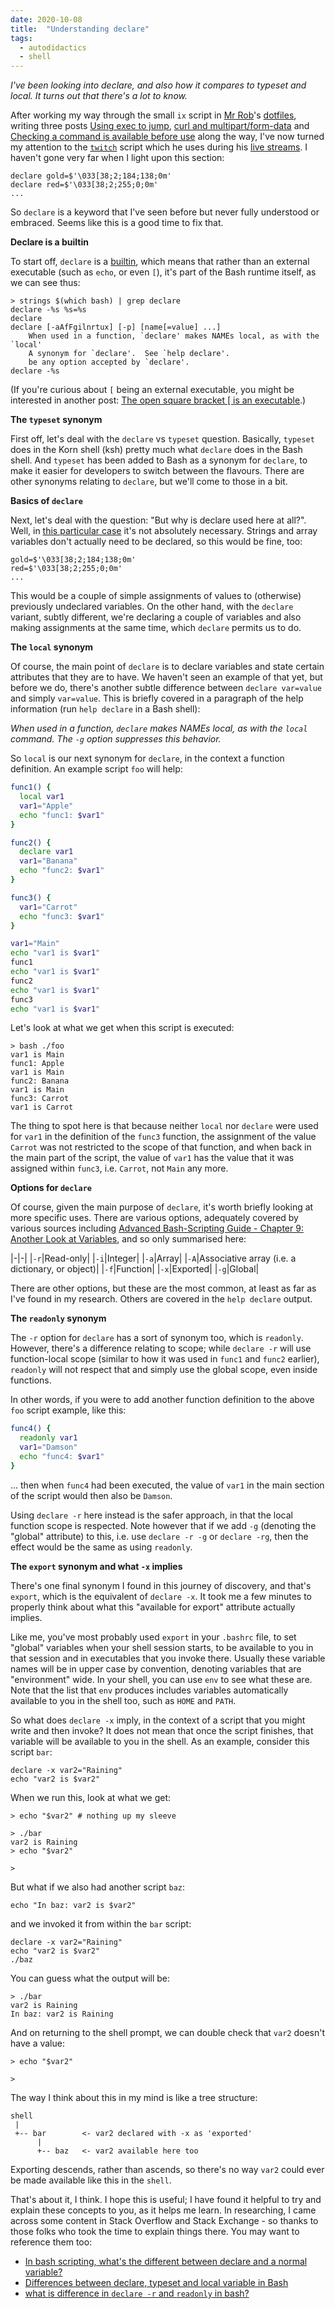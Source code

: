 ```yaml
---
date: 2020-10-08
title:  "Understanding declare"
tags:
  - autodidactics
  - shell
---
```

_I've been looking into declare, and also how it compares to typeset and local. It turns out that there's a lot to know._

After working my way through the small `ix` script in [Mr Rob](https://rwx.gg)'s [dotfiles](https://gitlab.com/rwxrob/dotfiles/-/tree/master), writing three posts [Using exec to jump](/autodidactics/2020/10/03/using-exec-to-jump/), [curl and multipart/form-data](/autodidactics/2020/10/04/curl-and-multipart-form-data/) and [Checking a command is available before use](/autodidactics/2020/10/04/check-command-available/) along the way, I've now turned my attention to the [`twitch`](https://gitlab.com/rwxrob/dotfiles/-/blob/master/scripts/twitch) script which he uses during his [live streams](twitch.tv/rwxrob). I haven't gone very far when I light upon this section:

```shell
declare gold=$'\033[38;2;184;138;0m'
declare red=$'\033[38;2;255;0;0m'
...
```

So `declare` is a keyword that I've seen before but never fully understood or embraced. Seems like this is a good time to fix that.

**Declare is a builtin**

To start off, `declare` is a [builtin](https://tldp.org/LDP/abs/html/internal.html#BUILTINREF), which means that rather than an external executable (such as `echo`, or even `[`), it's part of the Bash runtime itself, as we can see thus:

```shell
> strings $(which bash) | grep declare
declare -%s %s=%s
declare
declare [-aAfFgilnrtux] [-p] [name[=value] ...]
    When used in a function, `declare' makes NAMEs local, as with the `local'
    A synonym for `declare'.  See `help declare'.
    be any option accepted by `declare'.
declare -%s
```

(If you're curious about `[` being an external executable, you might be interested in another post: [The open square bracket \[ is an executable](https://qmacro.org/autodidactics/2020/08/21/open-square-bracket/).)

**The `typeset` synonym**

First off, let's deal with the `declare` vs `typeset` question. Basically, `typeset` does in the Korn shell (ksh) pretty much what `declare` does in the Bash shell. And `typeset` has been added to Bash as a synonym for `declare`, to make it easier for developers to switch between the flavours. There are other synonyms relating to `declare`, but we'll come to those in a bit.

**Basics of `declare`**

Next, let's deal with the question: "But why is declare used here at all?". Well, in [this particular case](https://gitlab.com/rwxrob/dotfiles/-/blob/master/scripts/twitch#L29-36) it's not absolutely necessary. Strings and array variables don't actually need to be declared, so this would be fine, too:

```shell
gold=$'\033[38;2;184;138;0m'
red=$'\033[38;2;255;0;0m'
...
```

This would be a couple of simple assignments of values to (otherwise) previously undeclared variables. On the other hand, with the `declare` variant, subtly different, we're declaring a couple of variables and also making assignments at the same time, which `declare` permits us to do.

**The `local` synonym**

Of course, the main point of `declare` is to declare variables and state certain attributes that they are to have. We haven't seen an example of that yet, but before we do, there's another subtle difference between `declare var=value` and simply `var=value`. This is briefly covered in a paragraph of the help information (run `help declare` in a Bash shell):

_When used in a function, `declare` makes NAMEs local, as with the `local` command.  The `-g` option suppresses this behavior._

So `local` is our next synonym for `declare`, in the context a function definition. An example script `foo` will help:

```bash
func1() {
  local var1
  var1="Apple"
  echo "func1: $var1"
}

func2() {
  declare var1
  var1="Banana"
  echo "func2: $var1"
}

func3() {
  var1="Carrot"
  echo "func3: $var1"
}

var1="Main"
echo "var1 is $var1"
func1
echo "var1 is $var1"
func2
echo "var1 is $var1"
func3
echo "var1 is $var1"
```

Let's look at what we get when this script is executed:

```
> bash ./foo
var1 is Main
func1: Apple
var1 is Main
func2: Banana
var1 is Main
func3: Carrot
var1 is Carrot
```

The thing to spot here is that because neither `local` nor `declare` were used for `var1` in the definition of the `func3` function, the assignment of the value `Carrot` was not restricted to the scope of that function, and when back in the main part of the script, the value of `var1` has the value that it was assigned within `func3`, i.e. `Carrot`, not `Main` any more.

**Options for `declare`**

Of course, given the main purpose of `declare`, it's worth briefly looking at more specific uses. There are various options, adequately covered by various sources including [Advanced Bash-Scripting Guide - Chapter 9: Another Look at Variables](https://tldp.org/LDP/abs/html/declareref.html), and so only summarised here:

|-|-|
|`-r`|Read-only|
|`-i`|Integer|
|`-a`|Array|
|`-A`|Associative array (i.e. a dictionary, or object)|
|`-f`|Function|
|`-x`|Exported|
|`-g`|Global|

There are other options, but these are the most common, at least as far as I've found in my research. Others are covered in the `help declare` output.

**The `readonly` synonym**

The `-r` option for `declare` has a sort of synonym too, which is `readonly`. However, there's a difference relating to scope; while `declare -r` will use function-local scope (similar to how it was used in `func1` and `func2` earlier), `readonly` will not respect that and simply use the global scope, even inside functions.

In other words, if you were to add another function definition to the above `foo` script example, like this:

```bash
func4() {
  readonly var1
  var1="Damson"
  echo "func4: $var1"
}
```

... then when `func4` had been executed, the value of `var1` in the main section of the script would then also be `Damson`.

Using `declare -r` here instead is the safer approach, in that the local function scope is respected. Note however that if we add `-g` (denoting the "global" attribute) to this, i.e. use `declare -r -g` or `declare -rg`, then the effect would be the same as using `readonly`.

**The `export` synonym and what `-x` implies**

There's one final synonym I found in this journey of discovery, and that's `export`, which is the equivalent of `declare -x`. It took me a few minutes to properly think about what this "available for export" attribute actually implies.

Like me, you've most probably used `export` in your `.bashrc` file, to set "global" variables when your shell session starts, to be available to you in that session and in executables that you invoke there. Usually these variable names will be in upper case by convention, denoting variables that are "environment" wide. In your shell, you can use `env` to see what these are. Note that the list that `env` produces includes variables automatically available to you in the shell too, such as `HOME` and `PATH`.

So what does `declare -x` imply, in the context of a script that you might write and then invoke? It does not mean that once the script finishes, that variable will be available to you in the shell. As an example, consider this script `bar`:

```
declare -x var2="Raining"
echo "var2 is $var2"
```

When we run this, look at what we get:

```shell
> echo "$var2" # nothing up my sleeve

> ./bar
var2 is Raining
> echo "$var2"

>
```

But what if we also had another script `baz`:

```
echo "In baz: var2 is $var2"
```

and we invoked it from within the `bar` script:

```
declare -x var2="Raining"
echo "var2 is $var2"
./baz
```

You can guess what the output will be:

```shell
> ./bar
var2 is Raining
In baz: var2 is Raining
```

And on returning to the shell prompt, we can double check that `var2` doesn't have a value:

```shell
> echo "$var2"

>
```

The way I think about this in my mind is like a tree structure:

```
shell
 |
 +-- bar        <- var2 declared with -x as 'exported'
      |
      +-- baz   <- var2 available here too
```

Exporting descends, rather than ascends, so there's no way `var2` could ever be made available like this in the `shell`.

That's about it, I think. I hope this is useful; I have found it helpful to try and explain these concepts to you, as it helps me learn. In researching, I came across some content in Stack Overflow and Stack Exchange - so thanks to those folks who took the time to explain things there. You may want to reference them too:

- [In bash scripting, what's the different between declare and a normal variable?](https://unix.stackexchange.com/questions/254367/in-bash-scripting-whats-the-different-between-declare-and-a-normal-variable)
- [Differences between declare, typeset and local variable in Bash](https://stackoverflow.com/questions/4419704/differences-between-declare-typeset-and-local-variable-in-bash)
- [what is difference in `declare -r` and `readonly` in bash?](https://stackoverflow.com/questions/30362831/what-is-difference-in-declare-r-and-readonly-in-bash)
